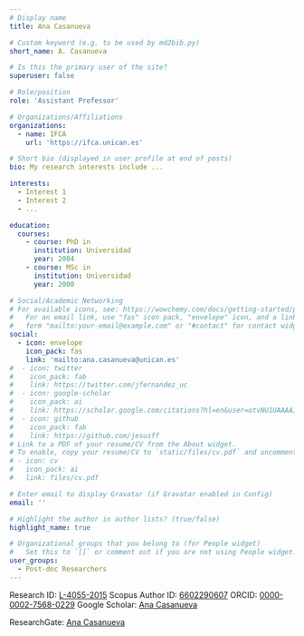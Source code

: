 ```yaml
---
# Display name
title: Ana Casanueva

# Custom keyword (e.g. to be used by md2bib.py)
short_name: A. Casanueva

# Is this the primary user of the site?
superuser: false

# Role/position
role: 'Assistant Professor'

# Organizations/Affiliations
organizations:
  - name: IFCA
    url: 'https://ifca.unican.es'

# Short bio (displayed in user profile at end of posts)
bio: My research interests include ...

interests:
  - Interest 1
  - Interest 2
  - ...

education:
  courses:
    - course: PhD in 
      institution: Universidad 
      year: 2004
    - course: MSc in 
      institution: Universidad 
      year: 2000

# Social/Academic Networking
# For available icons, see: https://wowchemy.com/docs/getting-started/page-builder/#icons
#   For an email link, use "fas" icon pack, "envelope" icon, and a link in the
#   form "mailto:your-email@example.com" or "#contact" for contact widget.
social:
  - icon: envelope
    icon_pack: fas
    link: 'mailto:ana.casanueva@unican.es'
#  - icon: twitter
#    icon_pack: fab
#    link: https://twitter.com/jfernandez_uc
#  - icon: google-scholar
#    icon_pack: ai
#    link: https://scholar.google.com/citations?hl=en&user=otvNU1UAAAAJ&view_op=list_works&sortby=pubdate
#  - icon: github
#    icon_pack: fab
#    link: https://github.com/jesusff
# Link to a PDF of your resume/CV from the About widget.
# To enable, copy your resume/CV to `static/files/cv.pdf` and uncomment the lines below.
# - icon: cv
#   icon_pack: ai
#   link: files/cv.pdf

# Enter email to display Gravatar (if Gravatar enabled in Config)
email: ''

# Highlight the author in author lists? (true/false)
highlight_name: true

# Organizational groups that you belong to (for People widget)
#   Set this to `[]` or comment out if you are not using People widget.
user_groups:
  - Post-doc Researchers
---
```


Research ID: <a href="http://www.researcherid.com/rid/L-4055-2015">L-4055-2015</a>
Scopus Author ID: <a href="http://www.scopus.com/inward/authorDetails.url?authorID=6602290607&partnerID=MN8TOARS">6602290607</a>
ORCID: <a href="https://orcid.org/0000-0002-7568-0229">0000-0002-7568-0229</a>
Google Scholar: <a href="https://scholar.google.es/citations?user=whZkXUEAAAAJ&hl">Ana Casanueva</a>

ResearchGate: <a href="https://www.researchgate.net/profile/A_Casanueva">Ana Casanueva</a>
